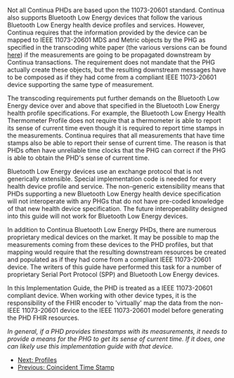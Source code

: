 Not all Continua PHDs are based upon the 11073-20601 standard. Continua also supports Bluetooth Low Energy devices that follow the various Bluetooth Low Energy health device profiles and services. However, Continua requires that the information provided by the device can be mapped to IEEE 11073-20601 MDS and Metric objects by the PHG as specified in the transcoding white paper (the various versions can be found [here](https://www.bluetooth.com/develop-with-bluetooth/build/white-papers)) if the measurements are going to be propagated downstream by Continua transactions. The requirement does not mandate that the PHG actually create these objects, but the resulting downstream messages have to be composed as if they had come from a compliant IEEE 11073-20601 device supporting the same type of measurement.

The transcoding requirements put further demands on the Bluetooth Low Energy device over and above that specified in the Bluetooth Low Energy health profile specifications. For example, the Bluetooth Low Energy Health Thermometer Profile does not require that a thermometer is able to report its sense of current time even though it is required to report time stamps in the measurements. Continua requires that all measurements that have time stamps also be able to report their sense of current time. The reason is that PHDs often have unreliable time clocks that the PHG can correct if the PHG is able to obtain the PHD's sense of current time.

Bluetooth Low Energy devices use an exchange protocol that is not generically extensible. Special implementation code is needed for every health device profile and service. The non-generic extensibility means that PHDs supporting a new Bluetooth Low Energy health device specification will not interoperate with any PHGs that do not have pre-coded knowledge of that new health device specification. The future interoperability designed into this guide will not work for Bluetooth Low Energy devices.

In addition to Continua Bluetooth Low Energy PHDs, there are numerous proprietary medical devices on the market. It may be possible to map the measurements coming from these devices to the PHD profiles, but that mapping would require that the resulting downstream resources be created and populated as if they had come from a compliant IEEE 11073-20601 device. The writers of this guide have performed this task for a number of proprietary Serial Port Protocol (SPP) and Bluetooth Low Energy devices.

In this Implementation Guide, the PHD is treated as a IEEE 11073-20601 compliant device. When working with other device types, it is the responsibility of the FHIR encoder to 'virtually' map the data from the non-IEEE 11073-20601 device to the IEEE 11073-20601 model before generating the PHD FHIR resources.

*In general, if a PHD provides timestamps with its measurements, it needs to provide a means for the PHG to get its sense of current time. If it does, one can likely use this implementation guide with that device.*

 - [Next: Profiles](profiles.html)
 - [Previous: Coincident Time Stamp](CoincidentTimeStamp.html)

